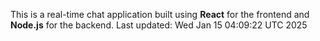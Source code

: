 This is a real-time chat application built using **React** for the frontend and **Node.js** for the backend.
Last updated: Wed Jan 15 04:09:22 UTC 2025
